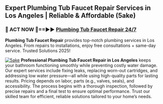 ## Expert Plumbing Tub Faucet Repair Services in Los Angeles | Reliable & Affordable (5ake)  

<h3>🚿 ACT NOW 🌟==►► <a href="https://tinyurl.com/2ne6vx2x" rel="nofollow">Plumbing Tub Faucet Repair 24/7</a></h3>

**Plumbing Tub Faucet Repair** provides top-notch plumbing services in Los Angeles. From repairs to installations, enjoy free consultations + same-day service. Trusted Solutions 2025!

[![5ake](https://i.imgur.com/4PFF4AK.jpeg)](https://tinyurl.com/2ne6vx2x)
**Professional Plumbing Tub Faucet Repair in Los Angeles** keeps your bathroom functioning smoothly while preventing costly water damage. Our expert services include fixing leaks, replacing worn-out cartridges, and addressing low water pressure—all while using high-quality parts for lasting results. Pricing depends on labor, parts (e.g., valves, seals), and accessibility. The process begins with a thorough inspection, followed by precise repairs and a final test to ensure optimal performance. Trust our skilled team for efficient, reliable solutions tailored to your home’s needs.